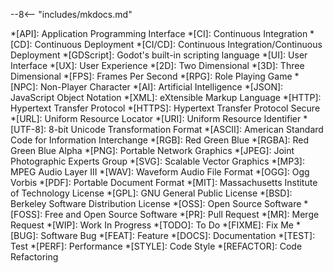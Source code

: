 --8<-- "includes/mkdocs.md"

*[API]: Application Programming Interface
*[CI]: Continuous Integration
*[CD]: Continuous Deployment
*[CI/CD]: Continuous Integration/Continuous Deployment
*[GDScript]: Godot's built-in scripting language
*[UI]: User Interface
*[UX]: User Experience
*[2D]: Two Dimensional
*[3D]: Three Dimensional
*[FPS]: Frames Per Second
*[RPG]: Role Playing Game
*[NPC]: Non-Player Character
*[AI]: Artificial Intelligence
*[JSON]: JavaScript Object Notation
*[XML]: eXtensible Markup Language
*[HTTP]: Hypertext Transfer Protocol
*[HTTPS]: Hypertext Transfer Protocol Secure
*[URL]: Uniform Resource Locator
*[URI]: Uniform Resource Identifier
*[UTF-8]: 8-bit Unicode Transformation Format
*[ASCII]: American Standard Code for Information Interchange
*[RGB]: Red Green Blue
*[RGBA]: Red Green Blue Alpha
*[PNG]: Portable Network Graphics
*[JPEG]: Joint Photographic Experts Group
*[SVG]: Scalable Vector Graphics
*[MP3]: MPEG Audio Layer III
*[WAV]: Waveform Audio File Format
*[OGG]: Ogg Vorbis
*[PDF]: Portable Document Format
*[MIT]: Massachusetts Institute of Technology License
*[GPL]: GNU General Public License
*[BSD]: Berkeley Software Distribution License
*[OSS]: Open Source Software
*[FOSS]: Free and Open Source Software
*[PR]: Pull Request
*[MR]: Merge Request
*[WIP]: Work In Progress
*[TODO]: To Do
*[FIXME]: Fix Me
*[BUG]: Software Bug
*[FEAT]: Feature
*[DOCS]: Documentation
*[TEST]: Test
*[PERF]: Performance
*[STYLE]: Code Style
*[REFACTOR]: Code Refactoring
